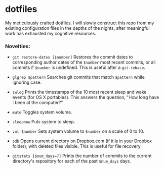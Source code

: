 # dotfiles
My meticulously crafted dotfiles. I will slowly construct this repo from my existing configuration files in the depths of the nights, after meaningful work has exhausted my cognitive resources.

### Novelties:
- `git restore-dates [$number]` Restores the commit dates to corresponding author dates of the `$number` most recent commits, or all commits if `$number` is undefined. This is useful after a `git-rebase`.

- `glgrep $pattern` Searches git commits that match `$pattern` while ignoring case.

- `swlog` Prints the timestamps of the 10 most recent sleep and wake events (for OS X portables). This answers the question, "How long have I been at the computer?"

- `mute` Toggles system volume.

- `sleepnow` Puts system to sleep.

- `vol $number` Sets system volume to `$number` on a scale of 0 to 10.

- `odb` Opens current directory on Dropbox.com (if it is in your Dropbox folder), with deleted files visible. This is useful for file recovery.

- `gitstats [$num_days=7]` Prints the number of commits to the current directory's repository for each of the past `$num_days` days.